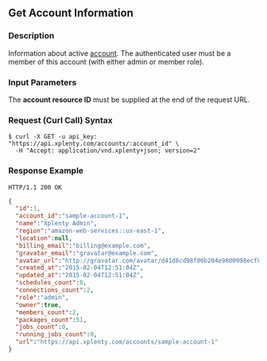## Get Account Information

### Description
Information about active [account](https://github.com/xplenty/xplenty-api-doc-v2/blob/master/resources/account.md).
The authenticated user must be a member of this account (with either admin or member role).

### Input Parameters
The **account resource ID** must be supplied at the end of the request URL.

### Request (Curl Call) Syntax
```shell
$ curl -X GET -u api_key: "https://api.xplenty.com/accounts/:account_id" \
  -H "Accept: application/vnd.xplenty+json; version=2"
```

### Response Example
```HTTP
HTTP/1.1 200 OK
```

```json
{
  "id":1,
  "account_id":"sample-account-1",
  "name":"Xplenty Admin",
  "region":"amazon-web-services::us-east-1",
  "location":null,
  "billing_email":"billing@example.com",
  "gravatar_email":"gravatar@example.com",
  "avatar_url":"http://gravatar.com/avatar/d41d8cd98f00b204e9800998ecf8427e.png?d=retro&s=140",
  "created_at":"2015-02-04T12:51:04Z",
  "updated_at":"2015-02-04T12:51:04Z",
  "schedules_count":0,
  "connections_count":2,
  "role":"admin",
  "owner":true,
  "members_count":2,
  "packages_count":51,
  "jobs_count":0,
  "running_jobs_count":0,
  "url":"https://api.xplenty.com/accounts/sample-account-1"
}
```
